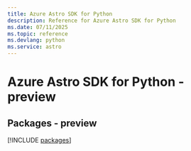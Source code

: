 ```yaml
---
title: Azure Astro SDK for Python
description: Reference for Azure Astro SDK for Python
ms.date: 07/11/2025
ms.topic: reference
ms.devlang: python
ms.service: astro
---
```

# Azure Astro SDK for Python - preview
## Packages - preview
[!INCLUDE [packages](astro-index.md)]